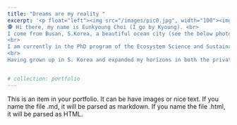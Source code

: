 ```yaml
---
title: "Dreams are my reality "
excerpt: '<p float="left"><img src="/images/pic0.jpg", width="100"><img src="/images/pic1.jpg", width="100"><img src="/images/pic3.jpg", width="100"> </p> 
🕵 Hi there, my name is Eunkyoung Choi (I go by Kyoung). <br>
I come from Busan, S.Korea, a beautiful ocean city (see the below photos). In 2018, I moved to the US for my life exploration and goals - to become a climate risk scientist who helps the interface of physical and social sciences by understanding both fields.<br>
<br>
I am currently in the PhD program of the Ecosystem Science and Sustainability department at Colorado State University (CSU), working with Dr. Nathan Mueller (amazing advisor 🙂). My dissertation centers on the assessment of climate risks in  agricultural production (see the main page). Prior to my PhD journey at Colorado, I did my masters in Atmospheric Sciences at the University of Illinois at Urbana-Champaign. I also worked in environmental consulting for about 4 years across S.Korea and Japan.<br>
<br>
Having grown up in S. Korea and expanded my horizons in both the private and public sectors worldwide, I have always been driven by a quest for knowledge and self-improvement. I am constantly discovering myself, nurturing my dreams, and shaping my perspectives 🌎.<br>'


# collection: portfolio
---
```


This is an item in your portfolio. It can be have images or nice text. If you name the file .md, it will be parsed as markdown. If you name the file .html, it will be parsed as HTML. 
